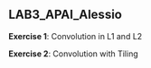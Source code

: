 ## LAB3_APAI_Alessio
**Exercise 1**: Convolution in L1 and L2

**Exercise 2**: Convolution with Tiling

